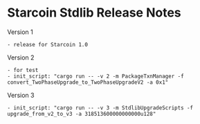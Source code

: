 # Starcoin Stdlib Release Notes

Version 1

    - release for Starcoin 1.0

Version 2

    - for test
    - init_script: "cargo run -- -v 2 -m PackageTxnManager -f convert_TwoPhaseUpgrade_to_TwoPhaseUpgradeV2 -a 0x1"

Version 3

    - init_script: "cargo run -- -v 3 -m StdlibUpgradeScripts -f upgrade_from_v2_to_v3 -a 318513600000000000u128"
